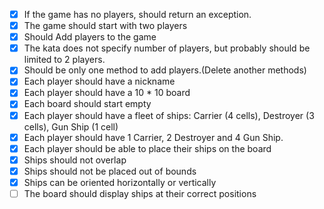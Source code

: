 ﻿- [x] If the game has no players, should return an exception.
- [x] The game should start with two players
- [x] Should Add players to the game
- [x] The kata does not specify number of players, but probably should be limited to 2 players.
- [x] Should be only one method to add players.(Delete another methods)
- [x] Each player should have a nickname
- [x] Each player should have a 10 * 10 board
- [x] Each board should start empty
- [x] Each player should have a fleet of ships: Carrier (4 cells), Destroyer (3 cells), Gun Ship (1 cell)
- [x] Each player should have 1 Carrier, 2 Destroyer and 4 Gun Ship.
- [x] Each player should be able to place their ships on the board
- [x] Ships should not overlap
- [x] Ships should not be placed out of bounds
- [x] Ships can be oriented horizontally or vertically
- [ ] The board should display ships at their correct positions